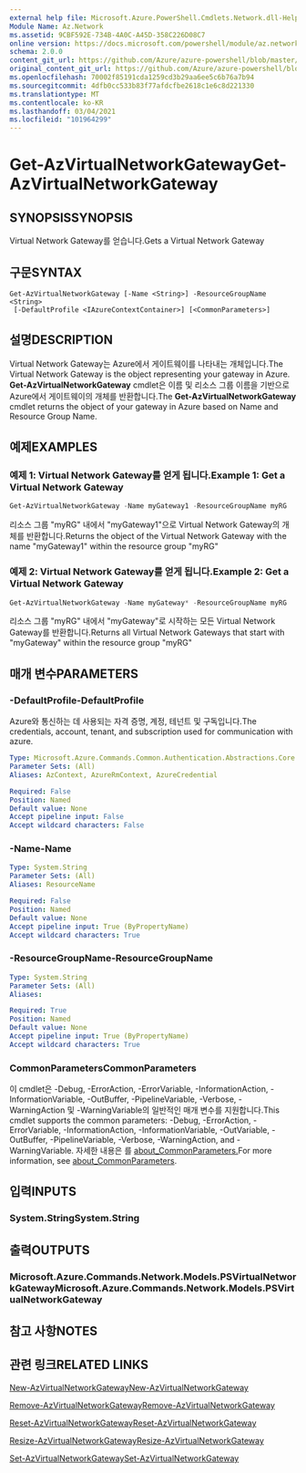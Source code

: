 ```yaml
---
external help file: Microsoft.Azure.PowerShell.Cmdlets.Network.dll-Help.xml
Module Name: Az.Network
ms.assetid: 9CBF592E-734B-4A0C-A45D-358C226D08C7
online version: https://docs.microsoft.com/powershell/module/az.network/get-azvirtualnetworkgateway
schema: 2.0.0
content_git_url: https://github.com/Azure/azure-powershell/blob/master/src/Network/Network/help/Get-AzVirtualNetworkGateway.md
original_content_git_url: https://github.com/Azure/azure-powershell/blob/master/src/Network/Network/help/Get-AzVirtualNetworkGateway.md
ms.openlocfilehash: 70002f85191cda1259cd3b29aa6ee5c6b76a7b94
ms.sourcegitcommit: 4dfb0cc533b83f77afdcfbe2618c1e6c8d221330
ms.translationtype: MT
ms.contentlocale: ko-KR
ms.lasthandoff: 03/04/2021
ms.locfileid: "101964299"
---
```

# <span data-ttu-id="5d8b4-101">Get-AzVirtualNetworkGateway</span><span class="sxs-lookup"><span data-stu-id="5d8b4-101">Get-AzVirtualNetworkGateway</span></span>

## <span data-ttu-id="5d8b4-102">SYNOPSIS</span><span class="sxs-lookup"><span data-stu-id="5d8b4-102">SYNOPSIS</span></span>
<span data-ttu-id="5d8b4-103">Virtual Network Gateway를 얻습니다.</span><span class="sxs-lookup"><span data-stu-id="5d8b4-103">Gets a Virtual Network Gateway</span></span>

## <span data-ttu-id="5d8b4-104">구문</span><span class="sxs-lookup"><span data-stu-id="5d8b4-104">SYNTAX</span></span>

```
Get-AzVirtualNetworkGateway [-Name <String>] -ResourceGroupName <String>
 [-DefaultProfile <IAzureContextContainer>] [<CommonParameters>]
```

## <span data-ttu-id="5d8b4-105">설명</span><span class="sxs-lookup"><span data-stu-id="5d8b4-105">DESCRIPTION</span></span>
<span data-ttu-id="5d8b4-106">Virtual Network Gateway는 Azure에서 게이트웨이를 나타내는 개체입니다.</span><span class="sxs-lookup"><span data-stu-id="5d8b4-106">The Virtual Network Gateway is the object representing your gateway in Azure.</span></span>
<span data-ttu-id="5d8b4-107">**Get-AzVirtualNetworkGateway** cmdlet은 이름 및 리소스 그룹 이름을 기반으로 Azure에서 게이트웨이의 개체를 반환합니다.</span><span class="sxs-lookup"><span data-stu-id="5d8b4-107">The **Get-AzVirtualNetworkGateway** cmdlet returns the object of your gateway in Azure based on Name and Resource Group Name.</span></span>

## <span data-ttu-id="5d8b4-108">예제</span><span class="sxs-lookup"><span data-stu-id="5d8b4-108">EXAMPLES</span></span>

### <span data-ttu-id="5d8b4-109">예제 1: Virtual Network Gateway를 얻게 됩니다.</span><span class="sxs-lookup"><span data-stu-id="5d8b4-109">Example 1: Get a Virtual Network Gateway</span></span>
```powershell
Get-AzVirtualNetworkGateway -Name myGateway1 -ResourceGroupName myRG
```

<span data-ttu-id="5d8b4-110">리소스 그룹 "myRG" 내에서 "myGateway1"으로 Virtual Network Gateway의 개체를 반환합니다.</span><span class="sxs-lookup"><span data-stu-id="5d8b4-110">Returns the object of the Virtual Network Gateway with the name "myGateway1" within the resource group "myRG"</span></span>

### <span data-ttu-id="5d8b4-111">예제 2: Virtual Network Gateway를 얻게 됩니다.</span><span class="sxs-lookup"><span data-stu-id="5d8b4-111">Example 2: Get a Virtual Network Gateway</span></span>
```powershell
Get-AzVirtualNetworkGateway -Name myGateway* -ResourceGroupName myRG
```

<span data-ttu-id="5d8b4-112">리소스 그룹 "myRG" 내에서 "myGateway"로 시작하는 모든 Virtual Network Gateway를 반환합니다.</span><span class="sxs-lookup"><span data-stu-id="5d8b4-112">Returns all Virtual Network Gateways that start with "myGateway" within the resource group "myRG"</span></span>

## <span data-ttu-id="5d8b4-113">매개 변수</span><span class="sxs-lookup"><span data-stu-id="5d8b4-113">PARAMETERS</span></span>

### <span data-ttu-id="5d8b4-114">-DefaultProfile</span><span class="sxs-lookup"><span data-stu-id="5d8b4-114">-DefaultProfile</span></span>
<span data-ttu-id="5d8b4-115">Azure와 통신하는 데 사용되는 자격 증명, 계정, 테넌트 및 구독입니다.</span><span class="sxs-lookup"><span data-stu-id="5d8b4-115">The credentials, account, tenant, and subscription used for communication with azure.</span></span>

```yaml
Type: Microsoft.Azure.Commands.Common.Authentication.Abstractions.Core.IAzureContextContainer
Parameter Sets: (All)
Aliases: AzContext, AzureRmContext, AzureCredential

Required: False
Position: Named
Default value: None
Accept pipeline input: False
Accept wildcard characters: False
```

### <span data-ttu-id="5d8b4-116">-Name</span><span class="sxs-lookup"><span data-stu-id="5d8b4-116">-Name</span></span>
```yaml
Type: System.String
Parameter Sets: (All)
Aliases: ResourceName

Required: False
Position: Named
Default value: None
Accept pipeline input: True (ByPropertyName)
Accept wildcard characters: True
```

### <span data-ttu-id="5d8b4-117">-ResourceGroupName</span><span class="sxs-lookup"><span data-stu-id="5d8b4-117">-ResourceGroupName</span></span>
```yaml
Type: System.String
Parameter Sets: (All)
Aliases:

Required: True
Position: Named
Default value: None
Accept pipeline input: True (ByPropertyName)
Accept wildcard characters: True
```

### <span data-ttu-id="5d8b4-118">CommonParameters</span><span class="sxs-lookup"><span data-stu-id="5d8b4-118">CommonParameters</span></span>
<span data-ttu-id="5d8b4-119">이 cmdlet은 -Debug, -ErrorAction, -ErrorVariable, -InformationAction, -InformationVariable, -OutBuffer, -PipelineVariable, -Verbose, -WarningAction 및 -WarningVariable의 일반적인 매개 변수를 지원합니다.</span><span class="sxs-lookup"><span data-stu-id="5d8b4-119">This cmdlet supports the common parameters: -Debug, -ErrorAction, -ErrorVariable, -InformationAction, -InformationVariable, -OutVariable, -OutBuffer, -PipelineVariable, -Verbose, -WarningAction, and -WarningVariable.</span></span> <span data-ttu-id="5d8b4-120">자세한 내용은 를 [about_CommonParameters.](http://go.microsoft.com/fwlink/?LinkID=113216)</span><span class="sxs-lookup"><span data-stu-id="5d8b4-120">For more information, see [about_CommonParameters](http://go.microsoft.com/fwlink/?LinkID=113216).</span></span>

## <span data-ttu-id="5d8b4-121">입력</span><span class="sxs-lookup"><span data-stu-id="5d8b4-121">INPUTS</span></span>

### <span data-ttu-id="5d8b4-122">System.String</span><span class="sxs-lookup"><span data-stu-id="5d8b4-122">System.String</span></span>

## <span data-ttu-id="5d8b4-123">출력</span><span class="sxs-lookup"><span data-stu-id="5d8b4-123">OUTPUTS</span></span>

### <span data-ttu-id="5d8b4-124">Microsoft.Azure.Commands.Network.Models.PSVirtualNetworkGateway</span><span class="sxs-lookup"><span data-stu-id="5d8b4-124">Microsoft.Azure.Commands.Network.Models.PSVirtualNetworkGateway</span></span>

## <span data-ttu-id="5d8b4-125">참고 사항</span><span class="sxs-lookup"><span data-stu-id="5d8b4-125">NOTES</span></span>

## <span data-ttu-id="5d8b4-126">관련 링크</span><span class="sxs-lookup"><span data-stu-id="5d8b4-126">RELATED LINKS</span></span>

[<span data-ttu-id="5d8b4-127">New-AzVirtualNetworkGateway</span><span class="sxs-lookup"><span data-stu-id="5d8b4-127">New-AzVirtualNetworkGateway</span></span>](./New-AzVirtualNetworkGateway.md)

[<span data-ttu-id="5d8b4-128">Remove-AzVirtualNetworkGateway</span><span class="sxs-lookup"><span data-stu-id="5d8b4-128">Remove-AzVirtualNetworkGateway</span></span>](./Remove-AzVirtualNetworkGateway.md)

[<span data-ttu-id="5d8b4-129">Reset-AzVirtualNetworkGateway</span><span class="sxs-lookup"><span data-stu-id="5d8b4-129">Reset-AzVirtualNetworkGateway</span></span>](./Reset-AzVirtualNetworkGateway.md)

[<span data-ttu-id="5d8b4-130">Resize-AzVirtualNetworkGateway</span><span class="sxs-lookup"><span data-stu-id="5d8b4-130">Resize-AzVirtualNetworkGateway</span></span>](./Resize-AzVirtualNetworkGateway.md)

[<span data-ttu-id="5d8b4-131">Set-AzVirtualNetworkGateway</span><span class="sxs-lookup"><span data-stu-id="5d8b4-131">Set-AzVirtualNetworkGateway</span></span>](./Set-AzVirtualNetworkGateway.md)
